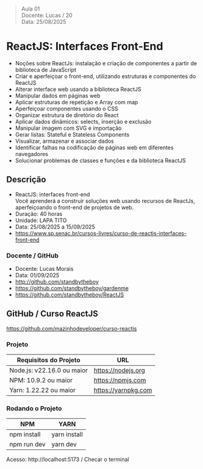 > Aula 01   
> Docente: Lucas / 20   
> Data: 25/08/2025   


# ReactJS: Interfaces Front-End  
- Noções sobre ReactJs: instalação e criação de componentes a partir de biblioteca de JavaScript 
- Criar e aperfeiçoar o front-end, utilizando estruturas e componentes do ReactJS 
- Alterar interface web usando a biblioteca ReactJS 
- Manipular dados em páginas web 
- Aplicar estruturas de repetição e Array com map 
- Aperfeiçoar componentes usando o CSS 
- Organizar estrutura de diretório do React 
- Aplicar dados dinâmicos: selects, inserção e exclusão 
- Manipular imagem com SVG e importação 
- Gerar listas: Stateful e Stateless Components 
- Visualizar, armazenar e associar dados 
- Identificar falhas na codificação de páginas web em diferentes navegadores 
- Solucionar problemas de classes e funções e da biblioteca ReactJS 


## Descrição 
- ReactJS: interfaces front-end    
  Você aprenderá a construir soluções web usando recursos de ReactJs, aperfeiçoando o front-end de projetos de web.   
- Duração: 40 horas 
- Unidade: LAPA TITO 
- Data: 25/08/2025 a 15/09/2025 
- https://www.sp.senac.br/cursos-livres/curso-de-reactjs-interfaces-front-end 


### Docente / GitHub 
- Docente: Lucas Morais 
- Data: 01/09/2025 
- http://github.com/standbytheboy 
- https://github.com/standbytheboy/gardenme 
- https://github.com/standbytheboy/ReactJS 


## GitHub / Curso ReactJS 
https://github.com/mazinhodeveloper/curso-reactjs  


### Projeto   
| Requisitos do Projeto      | URL                    |  
|--------------------------- | ---------------------- |
| Node.js: v22.16.0 ou maior | https://nodejs.org     |   
| NPM: 10.9.2 ou maior       | https://npmjs.com      |   
| Yarn: 1.22.22 ou maior     | https://yarnpkg.com    |  


### Rodando o Projeto 
| NPM                   | YARN                  |  
|---------------------- |---------------------- |  
| npm install           | yarn install          |   
| npm run dev           | yarn dev              |     
   
Acesso: http://localhost:5173 / Checar o terminal   
